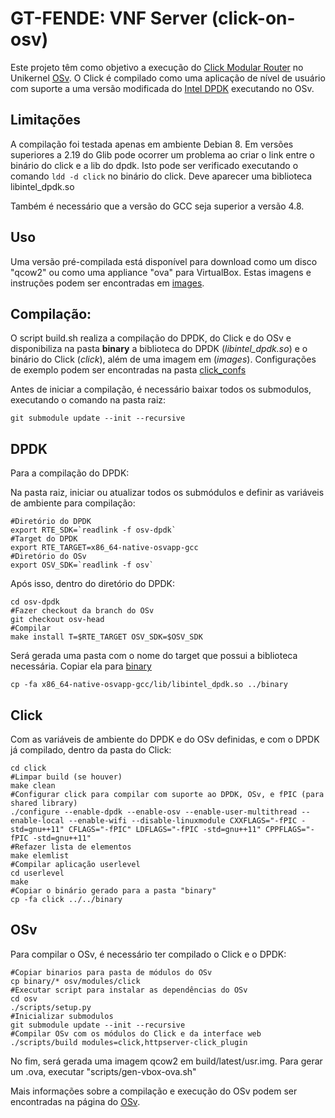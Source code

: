 # GT-FENDE: VNF Server (click-on-osv)

Este projeto têm como objetivo a execução do [Click Modular Router](https://github.com/kohler/click) no Unikernel [OSv](https://github.com/cloudius-systems/osv). O Click é compilado como uma aplicação de nível de usuário com suporte a uma versão modificada do [Intel DPDK](https://github.com/syuu1228/dpdk) executando no OSv.

## Limitações
A compilação foi testada apenas em ambiente Debian 8. Em versões superiores a 2.19 do Glib pode ocorrer um problema ao criar o link entre o binário do click e a lib do dpdk. Isto pode ser verificado executando o comando ```ldd -d click``` no binário do click. Deve aparecer uma biblioteca libintel_dpdk.so

Também é necessário que a versão do GCC seja superior a versão 4.8.


## Uso

Uma versão pré-compilada está disponível para download como um disco "qcow2" ou como uma appliance "ova" para VirtualBox. Estas imagens e instruções podem ser encontradas em [images](./images).


## Compilação:

O script build.sh realiza a compilação do DPDK, do Click e do OSv e disponibiliza na pasta **binary** a biblioteca do DPDK (*libintel_dpdk.so*) e o binário do Click (*click*), além de uma imagem em (*images*). Configurações de exemplo podem ser encontradas na pasta [click_confs](click_confs)

Antes de iniciar a compilação, é necessário baixar todos os submodulos, executando o comando na pasta raiz:
```
git submodule update --init --recursive
```


## DPDK
Para a compilação do DPDK:

Na pasta raiz, iniciar ou atualizar todos os submódulos e definir as variáveis de ambiente para compilação:

```
#Diretório do DPDK
export RTE_SDK=`readlink -f osv-dpdk`
#Target do DPDK
export RTE_TARGET=x86_64-native-osvapp-gcc
#Diretório do OSv
export OSV_SDK=`readlink -f osv`

```
Após isso, dentro do diretório do DPDK:
```
cd osv-dpdk
#Fazer checkout da branch do OSv
git checkout osv-head
#Compilar
make install T=$RTE_TARGET OSV_SDK=$OSV_SDK
```

Será gerada uma pasta com o nome do target que possui a biblioteca necessária. Copiar ela para [binary](./binary)
```
cp -fa x86_64-native-osvapp-gcc/lib/libintel_dpdk.so ../binary
```
## Click
Com as variáveis de ambiente do DPDK e do OSv definidas, e com o DPDK já compilado, dentro da pasta do Click:

```
cd click
#Limpar build (se houver)
make clean
#Configurar click para compilar com suporte ao DPDK, OSv, e fPIC (para shared library)
./configure --enable-dpdk --enable-osv --enable-user-multithread --enable-local --enable-wifi --disable-linuxmodule CXXFLAGS="-fPIC -std=gnu++11" CFLAGS="-fPIC" LDFLAGS="-fPIC -std=gnu++11" CPPFLAGS="-fPIC -std=gnu++11"
#Refazer lista de elementos
make elemlist
#Compilar aplicação userlevel
cd userlevel
make
#Copiar o binário gerado para a pasta "binary"
cp -fa click ../../binary
```

## OSv
Para compilar o OSv, é necessário ter compilado o Click e o DPDK:

```
#Copiar binarios para pasta de módulos do OSv
cp binary/* osv/modules/click
#Executar script para instalar as dependências do OSv
cd osv
./scripts/setup.py
#Inicializar submodulos
git submodule update --init --recursive
#Compilar OSv com os módulos do Click e da interface web
./scripts/build modules=click,httpserver-click_plugin
```
No fim, será gerada uma imagem qcow2 em build/latest/usr.img.
Para gerar um .ova, executar "scripts/gen-vbox-ova.sh"

Mais informações sobre a compilação e execução do OSv podem ser encontradas na página do [OSv](https://github.com/cloudius-systems/osv).
